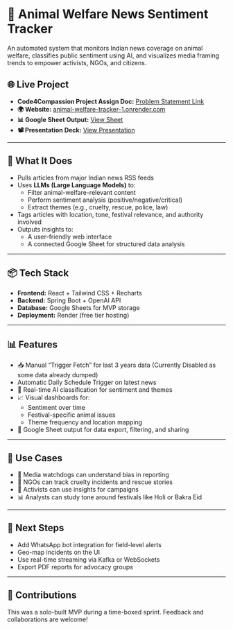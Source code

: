# 🐾 Animal Welfare News Sentiment Tracker

An automated system that monitors Indian news coverage on animal welfare, classifies public sentiment using AI, and visualizes media framing trends to empower activists, NGOs, and citizens.

## 🌐 Live Project
- **Code4Compassion Project Assign Doc:** [Problem Statement Link](https://docs.google.com/document/d/18ZZxsBfXGeVFaLDdz0Fpawb23oosqmJbKDP6D8flDyE/edit?tab=t.0#heading=h.7cfk6vdyundq) 
- **🌍 Website:** [animal-welfare-tracker-1.onrender.com](https://animal-welfare-tracker-1.onrender.com/)
- **📊 Google Sheet Output:** [View Sheet](https://docs.google.com/spreadsheets/d/1tKj5fj7CxLryrtVvToGq2gKTMRhD-3AwYjx-dpX22aE/)
- **📽 Presentation Deck:** [View Presentation](https://docs.google.com/presentation/d/16EhPp5aJBEyoi9uRsp-v-d_QpJ02iMGCROCdlF7vkOc/edit?slide=id.p1#slide=id.p1)

---

## 🧠 What It Does
- Pulls articles from major Indian news RSS feeds
- Uses **LLMs (Large Language Models)** to:
    - Filter animal-welfare-relevant content
    - Perform sentiment analysis (positive/negative/critical)
    - Extract themes (e.g., cruelty, rescue, police, law)
- Tags articles with location, tone, festival relevance, and authority involved
- Outputs insights to:
    - A user-friendly web interface
    - A connected Google Sheet for structured data analysis

---

## 📦 Tech Stack
- **Frontend:** React + Tailwind CSS + Recharts
- **Backend:** Spring Boot + OpenAI API
- **Database:** Google Sheets for MVP storage
- **Deployment:** Render (free tier hosting)

---

## 📊 Features
- 📥 Manual “Trigger Fetch” for last 3 years data (Currently Disabled as some data already dumped)
- Automatic Daily Schedule Trigger on latest news
- 🧠 Real-time AI classification for sentiment and themes
- 📈 Visual dashboards for:
    - Sentiment over time
    - Festival-specific animal issues
    - Theme frequency and location mapping
- 📄 Google Sheet output for data export, filtering, and sharing

---

## 🎯 Use Cases
- 📰 Media watchdogs can understand bias in reporting
- 🐶 NGOs can track cruelty incidents and rescue stories
- 📢 Activists can use insights for campaigns
- 📊 Analysts can study tone around festivals like Holi or Bakra Eid

---

## 📌 Next Steps
- Add WhatsApp bot integration for field-level alerts
- Geo-map incidents on the UI
- Use real-time streaming via Kafka or WebSockets
- Export PDF reports for advocacy groups

---

## 🙌 Contributions
This was a solo-built MVP during a time-boxed sprint. Feedback and collaborations are welcome!

